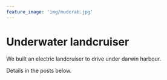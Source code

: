 ```yaml
---
feature_image: 'img/mudcrab.jpg'
---
```


# Underwater landcruiser

We built an electric landcruiser to drive under darwin harbour.

Details in the posts below.
